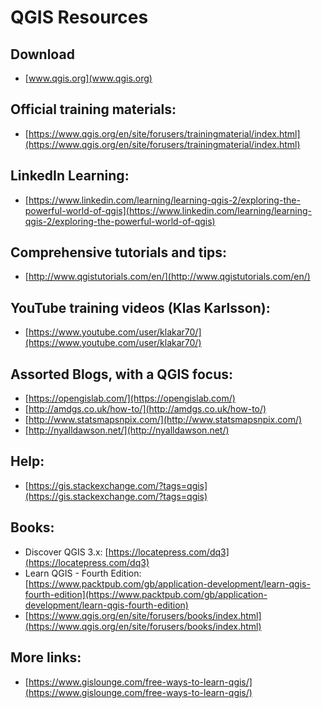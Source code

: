 # QGIS Resources

## Download 
- [www.qgis.org](www.qgis.org)

## Official training materials: 
-	[https://www.qgis.org/en/site/forusers/trainingmaterial/index.html](https://www.qgis.org/en/site/forusers/trainingmaterial/index.html)

## LinkedIn Learning:
- [https://www.linkedin.com/learning/learning-qgis-2/exploring-the-powerful-world-of-qgis](https://www.linkedin.com/learning/learning-qgis-2/exploring-the-powerful-world-of-qgis)

## Comprehensive tutorials and tips: 
- [http://www.qgistutorials.com/en/](http://www.qgistutorials.com/en/)

## YouTube training videos (Klas Karlsson): 
- [https://www.youtube.com/user/klakar70/](https://www.youtube.com/user/klakar70/)

## Assorted Blogs, with a QGIS focus:
- [https://opengislab.com/](https://opengislab.com/)
- [http://amdgs.co.uk/how-to/](http://amdgs.co.uk/how-to/)
- [http://www.statsmapsnpix.com/](http://www.statsmapsnpix.com/)
- [http://nyalldawson.net/](http://nyalldawson.net/)

## Help:
- [https://gis.stackexchange.com/?tags=qgis](https://gis.stackexchange.com/?tags=qgis)

## Books:
- Discover QGIS 3.x: [https://locatepress.com/dq3](https://locatepress.com/dq3)
- Learn QGIS - Fourth Edition: [https://www.packtpub.com/gb/application-development/learn-qgis-fourth-edition](https://www.packtpub.com/gb/application-development/learn-qgis-fourth-edition)
- [https://www.qgis.org/en/site/forusers/books/index.html](https://www.qgis.org/en/site/forusers/books/index.html)

## More links:
- [https://www.gislounge.com/free-ways-to-learn-qgis/](https://www.gislounge.com/free-ways-to-learn-qgis/)
